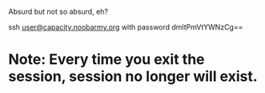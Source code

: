 Absurd but not so absurd, eh?

ssh user@capacity.noobarmy.org with password dmltPmVtYWNzCg==

# Note: Every time you exit the session, session no longer will exist.
